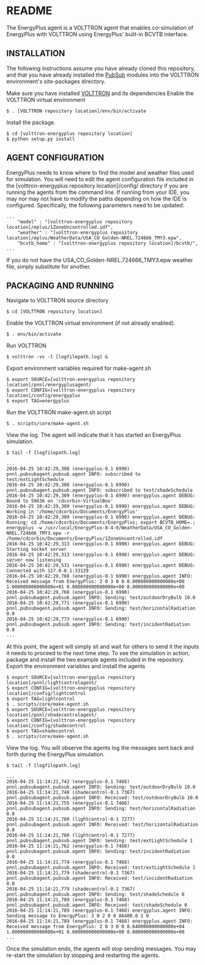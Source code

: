 # README #

The EnergyPlus agent is a VOLTTRON agent that enables co-simulation of EnergyPlus with VOLTTRON using EnergyPlus' built-in BCVTB interface. 

## INSTALLATION ##

The following instructions assume you have already cloned this repository, and that you have already installed the [PubSub](https://github.com/VOLTTRON/volttron-pubsub) modules into the VOLTTRON environment's site-packages directory.

Make sure you have installed [VOLTTRON](https://github.com/VOLTTRON/volttron) and its dependencies
Enable the VOLTTRON virtual environment
~~~
$ . [VOLTTRON repository location]/env/bin/activate
~~~
Install the package.
~~~
$ cd [volttron-energyplus repository location]
$ python setup.py install
~~~

## AGENT CONFIGURATION ##

EnergyPlus needs to know where to find the model and weather files used for simulation. You will need to edit the agent configuration file included in the [volttron-energyplus repository location]/config/ directory if you are running the agents from the command line. If running from your IDE, you may nor may not have to modify the paths depending on how the IDE is configured. Specifically, the following parameters need to be updated:
~~~
...
	"model" : "[volttron-energyplus repository location]/eplus/1ZoneUncontrolled.idf",
	"weather" : "[volttron-energyplus repository location]/eplus/WeatherData/USA_CO_Golden-NREL.724666_TMY3.epw",
	"bcvtb_home" : "[volttron-energyplus repository location]/bcvtb/",
...
~~~
If you do not have the USA_CO_Golden-NREL.724666_TMY3.epw weather file, simply substitute for another.

## PACKAGING AND RUNNING ##

Navigate to VOLTTRON source directory
~~~
$ cd [VOLTTRON repository location]
~~~
Enable the VOLTTRON virtual environment (if not already enabled).
~~~
$ . env/bin/activate
~~~
Run VOLTTRON
~~~
$ volttron -vv -l [logfilepath.log] &
~~~
Export environment variables required for make-agent.sh
~~~
$ export SOURCE=[volttron-energyplus repository location]/pnnl/energyplusagent/
$ export CONFIG=[volttron-energyplus repository location]/config/energyplus
$ export TAG=energyplus
~~~
Run the VOLTTRON make-agent.sh script
~~~
$ . scripts/core/make-agent.sh
~~~
View the log. The agent will indicate that it has started an EnergyPlus simulation.
~~~
$ tail -f [logfilepath.log]
~~~
~~~
...
2016-04-25 10:42:29,308 (energyplus-0.1 6990) pnnl.pubsubagent.pubsub.agent INFO: subscribed to test/extLightSchedule
2016-04-25 10:42:29,308 (energyplus-0.1 6990) pnnl.pubsubagent.pubsub.agent INFO: subscribed to test/shadeSchedule
2016-04-25 10:42:29,309 (energyplus-0.1 6990) energyplus.agent DEBUG: Bound to 59636 on 'cdcorbin-VirtualBox'
2016-04-25 10:42:29,309 (energyplus-0.1 6990) energyplus.agent DEBUG: Working in '/home/cdcorbin/Documents/EnergyPlus'
2016-04-25 10:42:29,309 (energyplus-0.1 6990) energyplus.agent DEBUG: Running: cd /home/cdcorbin/Documents/EnergyPlus; export BCVTB_HOME=.; energyplus -w /usr/local/EnergyPlus-8-4-0/WeatherData/USA_CO_Golden-NREL.724666_TMY3.epw -r /home/cdcorbin/Documents/EnergyPlus/1ZoneUncontrolled.idf
2016-04-25 10:42:29,313 (energyplus-0.1 6990) energyplus.agent DEBUG: Starting socket server
2016-04-25 10:42:29,313 (energyplus-0.1 6990) energyplus.agent DEBUG: server now listening
2016-04-25 10:42:29,531 (energyplus-0.1 6990) energyplus.agent DEBUG: Connected with 127.0.0.1:33129
2016-04-25 10:42:29,768 (energyplus-0.1 6990) energyplus.agent INFO: Received message from EnergyPlus: 2 0 3 0 0 0.000000000000000e+00 1.000000000000000e+01 0.000000000000000e+00 0.000000000000000e+00
2016-04-25 10:42:29,768 (energyplus-0.1 6990) pnnl.pubsubagent.pubsub.agent INFO: Sending: test/outdoorDryBulb 10.0
2016-04-25 10:42:29,771 (energyplus-0.1 6990) pnnl.pubsubagent.pubsub.agent INFO: Sending: test/horizontalRadiation 0.0
2016-04-25 10:42:29,773 (energyplus-0.1 6990) pnnl.pubsubagent.pubsub.agent INFO: Sending: test/incidentRadiation 0.0
...
~~~

At this point, the agent will simply sit and wait for others to send it the inputs it needs to proceed to the next time step. To see the simulation in action, package and install the two example agents included in the repository.
Export the environment variables and install the agents
~~~
$ export SOURCE=[volttron-energyplus repository location]/pnnl/lightcontrolagent/
$ export CONFIG=[volttron-energyplus repository location]/config/lightcontrol
$ export TAG=lightcontrol
$ . scripts/core/make-agent.sh
$ export SOURCE=[volttron-energyplus repository location]/pnnl/shadecontrolagent/
$ export CONFIG=[volttron-energyplus repository location]/config/shadecontrol
$ export TAG=shadecontrol
$ . scripts/core/make-agent.sh
~~~
View the log. You will observe the agents log the messages sent back and forth during the EnergyPlus simulation.
~~~
$ tail -f [logfilepath.log]
~~~
~~~
...
2016-04-25 11:14:21,742 (energyplus-0.1 7468) pnnl.pubsubagent.pubsub.agent INFO: Sending: test/outdoorDryBulb 10.0
2016-04-25 11:14:21,748 (shadecontrol-0.1 7367) pnnl.pubsubagent.pubsub.agent INFO: Received: test/outdoorDryBulb 10.0
2016-04-25 11:14:21,755 (energyplus-0.1 7468) pnnl.pubsubagent.pubsub.agent INFO: Sending: test/horizontalRadiation 0.0
2016-04-25 11:14:21,760 (lightcontrol-0.1 7277) pnnl.pubsubagent.pubsub.agent INFO: Received: test/horizontalRadiation 0.0
2016-04-25 11:14:21,760 (lightcontrol-0.1 7277) pnnl.pubsubagent.pubsub.agent INFO: Sending: test/extLightSchedule 1
2016-04-25 11:14:21,762 (energyplus-0.1 7468) pnnl.pubsubagent.pubsub.agent INFO: Sending: test/incidentRadiation 0.0
2016-04-25 11:14:21,774 (energyplus-0.1 7468) pnnl.pubsubagent.pubsub.agent INFO: Received: test/extLightSchedule 1
2016-04-25 11:14:21,779 (shadecontrol-0.1 7367) pnnl.pubsubagent.pubsub.agent INFO: Received: test/incidentRadiation 0.0
2016-04-25 11:14:21,779 (shadecontrol-0.1 7367) pnnl.pubsubagent.pubsub.agent INFO: Sending: test/shadeSchedule 0
2016-04-25 11:14:21,789 (energyplus-0.1 7468) pnnl.pubsubagent.pubsub.agent INFO: Received: test/shadeSchedule 0
2016-04-25 11:14:21,789 (energyplus-0.1 7468) energyplus.agent INFO: Sending message to EnergyPlus: 2 0 2 0 0 86400.0 1 0
2016-04-25 11:14:21,789 (energyplus-0.1 7468) energyplus.agent INFO: Received message from EnergyPlus: 2 0 3 0 0 8.640000000000000e+04 1.000000000000000e+01 0.000000000000000e+00 0.000000000000000e+00
...
~~~

Once the simulation ends, the agents will stop sending messages. You may re-start the simulation by stopping and restarting the agents.